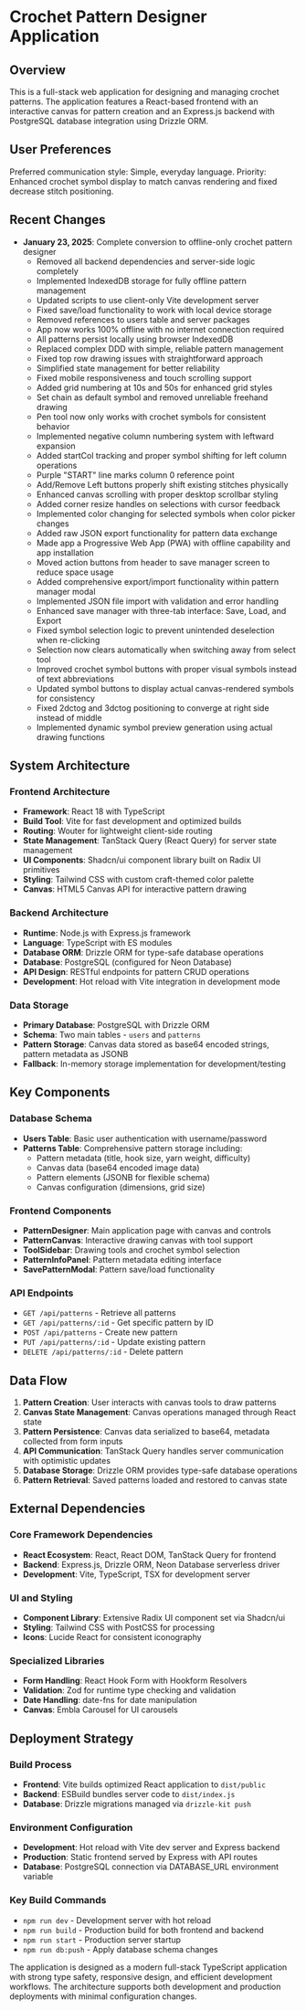 # Crochet Pattern Designer Application

## Overview

This is a full-stack web application for designing and managing crochet patterns. The application features a React-based frontend with an interactive canvas for pattern creation and an Express.js backend with PostgreSQL database integration using Drizzle ORM.

## User Preferences

Preferred communication style: Simple, everyday language.
Priority: Enhanced crochet symbol display to match canvas rendering and fixed decrease stitch positioning.

## Recent Changes

- **January 23, 2025**: Complete conversion to offline-only crochet pattern designer
  - Removed all backend dependencies and server-side logic completely
  - Implemented IndexedDB storage for fully offline pattern management
  - Updated scripts to use client-only Vite development server
  - Fixed save/load functionality to work with local device storage
  - Removed references to users table and server packages
  - App now works 100% offline with no internet connection required
  - All patterns persist locally using browser IndexedDB
  - Replaced complex DDD with simple, reliable pattern management
  - Fixed top row drawing issues with straightforward approach
  - Simplified state management for better reliability
  - Fixed mobile responsiveness and touch scrolling support
  - Added grid numbering at 10s and 50s for enhanced grid styles
  - Set chain as default symbol and removed unreliable freehand drawing
  - Pen tool now only works with crochet symbols for consistent behavior
  - Implemented negative column numbering system with leftward expansion
  - Added startCol tracking and proper symbol shifting for left column operations
  - Purple "START" line marks column 0 reference point
  - Add/Remove Left buttons properly shift existing stitches physically
  - Enhanced canvas scrolling with proper desktop scrollbar styling
  - Added corner resize handles on selections with cursor feedback
  - Implemented color changing for selected symbols when color picker changes
  - Added raw JSON export functionality for pattern data exchange
  - Made app a Progressive Web App (PWA) with offline capability and app installation
  - Moved action buttons from header to save manager screen to reduce space usage
  - Added comprehensive export/import functionality within pattern manager modal
  - Implemented JSON file import with validation and error handling
  - Enhanced save manager with three-tab interface: Save, Load, and Export
  - Fixed symbol selection logic to prevent unintended deselection when re-clicking
  - Selection now clears automatically when switching away from select tool
  - Improved crochet symbol buttons with proper visual symbols instead of text abbreviations
  - Updated symbol buttons to display actual canvas-rendered symbols for consistency
  - Fixed 2dctog and 3dctog positioning to converge at right side instead of middle
  - Implemented dynamic symbol preview generation using actual drawing functions

## System Architecture

### Frontend Architecture
- **Framework**: React 18 with TypeScript
- **Build Tool**: Vite for fast development and optimized builds
- **Routing**: Wouter for lightweight client-side routing
- **State Management**: TanStack Query (React Query) for server state management
- **UI Components**: Shadcn/ui component library built on Radix UI primitives
- **Styling**: Tailwind CSS with custom craft-themed color palette
- **Canvas**: HTML5 Canvas API for interactive pattern drawing

### Backend Architecture
- **Runtime**: Node.js with Express.js framework
- **Language**: TypeScript with ES modules
- **Database ORM**: Drizzle ORM for type-safe database operations
- **Database**: PostgreSQL (configured for Neon Database)
- **API Design**: RESTful endpoints for pattern CRUD operations
- **Development**: Hot reload with Vite integration in development mode

### Data Storage
- **Primary Database**: PostgreSQL with Drizzle ORM
- **Schema**: Two main tables - `users` and `patterns`
- **Pattern Storage**: Canvas data stored as base64 encoded strings, pattern metadata as JSONB
- **Fallback**: In-memory storage implementation for development/testing

## Key Components

### Database Schema
- **Users Table**: Basic user authentication with username/password
- **Patterns Table**: Comprehensive pattern storage including:
  - Pattern metadata (title, hook size, yarn weight, difficulty)
  - Canvas data (base64 encoded image data)
  - Pattern elements (JSONB for flexible schema)
  - Canvas configuration (dimensions, grid size)

### Frontend Components
- **PatternDesigner**: Main application page with canvas and controls
- **PatternCanvas**: Interactive drawing canvas with tool support
- **ToolSidebar**: Drawing tools and crochet symbol selection
- **PatternInfoPanel**: Pattern metadata editing interface
- **SavePatternModal**: Pattern save/load functionality

### API Endpoints
- `GET /api/patterns` - Retrieve all patterns
- `GET /api/patterns/:id` - Get specific pattern by ID
- `POST /api/patterns` - Create new pattern
- `PUT /api/patterns/:id` - Update existing pattern
- `DELETE /api/patterns/:id` - Delete pattern

## Data Flow

1. **Pattern Creation**: User interacts with canvas tools to draw patterns
2. **Canvas State Management**: Canvas operations managed through React state
3. **Pattern Persistence**: Canvas data serialized to base64, metadata collected from form inputs
4. **API Communication**: TanStack Query handles server communication with optimistic updates
5. **Database Storage**: Drizzle ORM provides type-safe database operations
6. **Pattern Retrieval**: Saved patterns loaded and restored to canvas state

## External Dependencies

### Core Framework Dependencies
- **React Ecosystem**: React, React DOM, TanStack Query for frontend
- **Backend**: Express.js, Drizzle ORM, Neon Database serverless driver
- **Development**: Vite, TypeScript, TSX for development server

### UI and Styling
- **Component Library**: Extensive Radix UI component set via Shadcn/ui
- **Styling**: Tailwind CSS with PostCSS for processing
- **Icons**: Lucide React for consistent iconography

### Specialized Libraries
- **Form Handling**: React Hook Form with Hookform Resolvers
- **Validation**: Zod for runtime type checking and validation
- **Date Handling**: date-fns for date manipulation
- **Canvas**: Embla Carousel for UI carousels

## Deployment Strategy

### Build Process
- **Frontend**: Vite builds optimized React application to `dist/public`
- **Backend**: ESBuild bundles server code to `dist/index.js`
- **Database**: Drizzle migrations managed via `drizzle-kit push`

### Environment Configuration
- **Development**: Hot reload with Vite dev server and Express backend
- **Production**: Static frontend served by Express with API routes
- **Database**: PostgreSQL connection via DATABASE_URL environment variable

### Key Build Commands
- `npm run dev` - Development server with hot reload
- `npm run build` - Production build for both frontend and backend
- `npm run start` - Production server startup
- `npm run db:push` - Apply database schema changes

The application is designed as a modern full-stack TypeScript application with strong type safety, responsive design, and efficient development workflows. The architecture supports both development and production deployments with minimal configuration changes.
